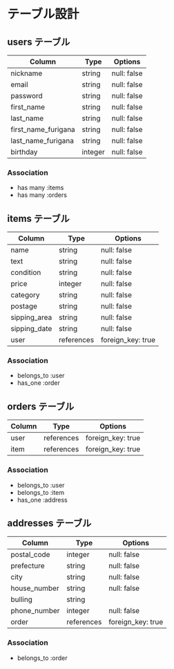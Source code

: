 # テーブル設計

## users テーブル

| Column               | Type     | Options        |
| -------------------- | -------- | -------------- |
| nickname             | string   | null: false    |
| email                | string   | null: false    |
| password             | string   | null: false    |
| first_name           | string   | null: false    |
| last_name            | string   | null: false    |
| first_name_furigana  | string   | null: false    |
| last_name_furigana   | string   | null: false    |
| birthday             | integer  | null: false    |

### Association
- has many :items
- has many :orders

## items テーブル

| Column         | Type       | Options           |
| ---------------| ---------- | ----------------- |
| name           | string     | null: false       |
| text           | string     | null: false       |
| condition      | string     | null: false       |
| price          | integer    | null: false       |
| category       | string     | null: false       |
| postage        | string     | null: false       |
| sipping_area   | string     | null: false       |
| sipping_date   | string     | null: false       |
| user           | references | foreign_key: true |

### Association
- belongs_to :user
- has_one :order

## orders テーブル

| Column  | Type       | Options           |
| ------- | ---------- | ------------------|
| user    | references | foreign_key: true |
| item    | references | foreign_key: true |

### Association
- belongs_to :user
- belongs_to :item
- has_one :address

## addresses テーブル

| Column       | Type       | Options           |
| ------------ | ---------- | ----------------- |
| postal_code  | integer    | null: false       |
| prefecture   | string     | null: false       |
| city         | string     | null: false       |
| house_number | string     | null: false       |
| bulling      | string     |                   |
| phone_number | integer    | null: false       |
| order        | references | foreign_key: true |

### Association
- belongs_to :order